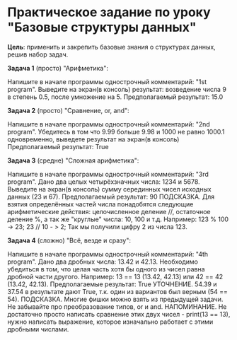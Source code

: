 Практическое задание по уроку "Базовые структуры данных"
====================================

**Цель**: применить и закрепить базовые знания о 
структурах данных, решив набор задач.

**Задача 1** (просто) "Арифметика":

Напишите в начале программы однострочный 
комментарий: "1st program". 
Выведите на экран(в консоль) результат: 
возведение числа 9 в степень 0.5, после 
умножение на 5. Предполагаемый результат: 15.0

**Задача 2** (просто) "Сравнение, or, and":

Напишите в начале программы 
однострочный комментарий: 
"2nd program". Убедитесь в 
том что 9.99 больше 9.98 и 
1000 не равно 1000.1 одновременно, 
выведете результат на экран(в консоль) 
Предполагаемый результат: True

**Задача 3** (средне) "Сложная арифметика":

Напишите в начале программы однострочный
комментарий: "3rd program". Дано два 
целых четырёхзначных числа: 1234 и 5678. 
Выведите на экран(в консоль) сумму 
серединных чисел исходных данных (23 и 67). 
Предполагаемый результат: 90 ПОДСКАЗКА. 
Для взятия определённых частей числа 
понадобятся следующие арифметические действия: 
целочисленное деление //, остаточное деление %, 
а так же "круглые" числа: 10, 100 и т.д. 
Например: 123 % 100 -> 23; 23 // 10 - > 2; 
Так мы получили цифру 2 из числа 123.

**Задача 4** (сложно) "Всё, везде и сразу":

Напишите в начале программы однострочный 
комментарий: "4th program". Дано два дробных 
числа: 13.42 и 42.13. Необходимо убедиться в том, 
что целая часть хотя бы одного из чисел равна 
дробной части другого. Например: 13 == 13 (13.42, 
42.13) или 42 == 42 (13.42, 42.13). Предполагаемые 
результат: True УТОЧНЕНИЕ. 54.39 и 37.54 в 
результате дают True, т.к. один из вариантов 
был верным (54 == 54). ПОДСКАЗКА. Многие фишки 
можно взять из предыдущей задачи. Не забывайте 
про преобразование типов, or и and. НАПОМИНАНИЕ. 
Не достаточно просто написать сравнение этих двух 
чисел - print(13 == 13), нужно написать выражение, 
которое изначально работает с этими дробными числами.